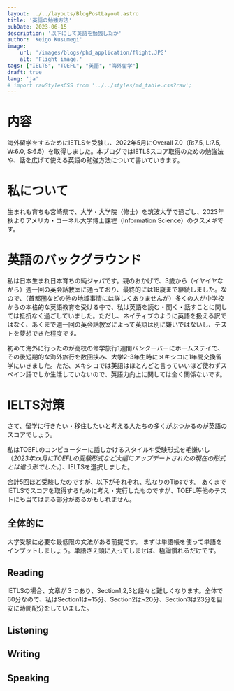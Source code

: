 ```yaml
---
layout: ../../layouts/BlogPostLayout.astro
title: '英語の勉強方法'
pubDate: 2023-06-15
description: '以下にして英語を勉強したか'
author: 'Keigo Kusumegi'
image:
    url: '/images/blogs/phd_application/flight.JPG' 
    alt: 'Flight image.'
tags: ["IELTS", "TOEFL", "英語", "海外留学"]
draft: true
lang: 'ja'
# import rawStylesCSS from '../../styles/md_table.css?raw';
---
```


# 内容
海外留学をするためにIETLSを受験し、2022年5月にOverall 7.0（R:7.5, L:7.5, W:6.0, S:6.5）を取得しました。本ブログではIETLSスコア取得のための勉強法や、話を広げて使える英語の勉強方法について書いていきます。


# 私について
生まれも育ちも宮崎県で、大学・大学院（修士）を筑波大学で過ごし、2023年秋よりアメリカ・コーネル大学博士課程（Information Science）のクスメギです。


# 英語のバックグラウンド
私は日本生まれ日本育ちの純ジャパです。親のおかげで、3歳から（イヤイヤながら）週一回の英会話教室に通っており、最終的には18歳まで継続しました。なので、（首都圏などの他の地域事情には詳しくありませんが）多くの人が中学校からの本格的な英語教育を受ける中で、私は英語を読む・聞く・話すことに関しては抵抗なく過ごしていました。ただし、ネイティブのように英語を扱える訳ではなく、あくまで週一回の英会話教室によって英語は別に嫌いではないし、テストを夢想できた程度です。

初めて海外に行ったのが高校の修学旅行1週間バンクーバーにホームステイで、その後短期的な海外旅行を数回挟み、大学2-3年生時にメキシコに1年間交換留学にいきました。ただ、メキシコでは英語はほとんどと言っていいほど使わずスペイン語でしか生活していないので、英語力向上に関しては全く関係ないです。


# IELTS対策
さて、留学に行きたい・移住したいと考える人たちの多くがぶつかるのが英語のスコアでしょう。

私はTOEFLのコンピューターに話しかけるスタイルや受験形式を毛嫌いし（*2023年xx月にTOEFLの受験形式など大幅にアップデートされたの現在の形式とは違う形でした。*）、IELTSを選択しました。

合計5回ほど受験したのですが、以下がそれぞれ、私なりのTipsです。
あくまでIETLSでスコアを取得するために考え・実行したものですが、TOEFL等他のテストにも当てはまる部分があるかもしれません。

## 全体的に

大学受験に必要な最低限の文法がある前提です。
まずは単語帳を使って単語をインプットしましょう。単語さえ頭に入ってしませば、極論慣れるだけです。

## Reading
IETLSの場合、文章が３つあり、Section1,2,3と段々と難しくなります。全体で60分なので、私はSection1は~15分、Section2は~20分、Section3は23分を目安に時間配分をしていました。

## Listening


## Writing


## Speaking






